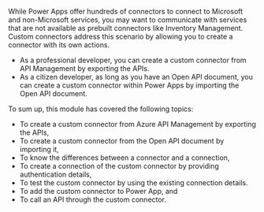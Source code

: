 While Power Apps offer hundreds of connectors to connect to Microsoft and non-Microsoft services, you may want to communicate with services that are not available as prebuilt connectors like Inventory Management. Custom connectors address this scenario by allowing you to create a connector with its own actions.

* As a professional developer, you can create a custom connector from API Management by exporting the APIs.
* As a citizen developer, as long as you have an Open API document, you can create a custom connector within Power Apps by importing the Open API document.

To sum up, this module has covered the following topics:

* To create a custom connector from Azure API Management by exporting the APIs,
* To create a custom connector from the Open API document by importing it,
* To know the differences between a connector and a connection,
* To create a connection of the custom connector by providing authentication details,
* To test the custom connector by using the existing connection details.
* To add the custom connector to Power App, and
* To call an API through the custom connector.
